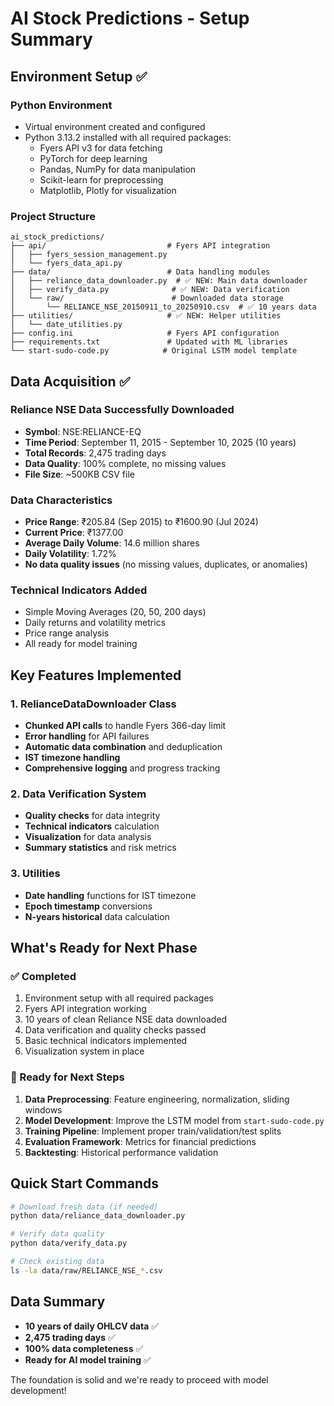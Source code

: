# AI Stock Predictions - Setup Summary

## Environment Setup ✅

### Python Environment
- Virtual environment created and configured
- Python 3.13.2 installed with all required packages:
  - Fyers API v3 for data fetching
  - PyTorch for deep learning
  - Pandas, NumPy for data manipulation
  - Scikit-learn for preprocessing
  - Matplotlib, Plotly for visualization

### Project Structure
```
ai_stock_predictions/
├── api/                           # Fyers API integration
│   ├── fyers_session_management.py
│   └── fyers_data_api.py
├── data/                          # Data handling modules
│   ├── reliance_data_downloader.py  # ✅ NEW: Main data downloader
│   ├── verify_data.py              # ✅ NEW: Data verification
│   └── raw/                        # Downloaded data storage
│       └── RELIANCE_NSE_20150911_to_20250910.csv  # ✅ 10 years data
├── utilities/                     # ✅ NEW: Helper utilities
│   └── date_utilities.py
├── config.ini                     # Fyers API configuration
├── requirements.txt               # Updated with ML libraries
└── start-sudo-code.py            # Original LSTM model template

```

## Data Acquisition ✅

### Reliance NSE Data Successfully Downloaded
- **Symbol**: NSE:RELIANCE-EQ
- **Time Period**: September 11, 2015 - September 10, 2025 (10 years)
- **Total Records**: 2,475 trading days
- **Data Quality**: 100% complete, no missing values
- **File Size**: ~500KB CSV file

### Data Characteristics
- **Price Range**: ₹205.84 (Sep 2015) to ₹1600.90 (Jul 2024)
- **Current Price**: ₹1377.00
- **Average Daily Volume**: 14.6 million shares
- **Daily Volatility**: 1.72%
- **No data quality issues** (no missing values, duplicates, or anomalies)

### Technical Indicators Added
- Simple Moving Averages (20, 50, 200 days)
- Daily returns and volatility metrics
- Price range analysis
- All ready for model training

## Key Features Implemented

### 1. RelianceDataDownloader Class
- **Chunked API calls** to handle Fyers 366-day limit
- **Error handling** for API failures
- **Automatic data combination** and deduplication
- **IST timezone handling**
- **Comprehensive logging** and progress tracking

### 2. Data Verification System
- **Quality checks** for data integrity
- **Technical indicators** calculation
- **Visualization** for data analysis
- **Summary statistics** and risk metrics

### 3. Utilities
- **Date handling** functions for IST timezone
- **Epoch timestamp** conversions
- **N-years historical** data calculation

## What's Ready for Next Phase

### ✅ Completed
1. Environment setup with all required packages
2. Fyers API integration working
3. 10 years of clean Reliance NSE data downloaded
4. Data verification and quality checks passed
5. Basic technical indicators implemented
6. Visualization system in place

### 🎯 Ready for Next Steps
1. **Data Preprocessing**: Feature engineering, normalization, sliding windows
2. **Model Development**: Improve the LSTM model from `start-sudo-code.py`
3. **Training Pipeline**: Implement proper train/validation/test splits
4. **Evaluation Framework**: Metrics for financial predictions
5. **Backtesting**: Historical performance validation

## Quick Start Commands

```bash
# Download fresh data (if needed)
python data/reliance_data_downloader.py

# Verify data quality
python data/verify_data.py

# Check existing data
ls -la data/raw/RELIANCE_NSE_*.csv
```

## Data Summary
- **10 years of daily OHLCV data** ✅
- **2,475 trading days** ✅  
- **100% data completeness** ✅
- **Ready for AI model training** ✅

The foundation is solid and we're ready to proceed with model development!
